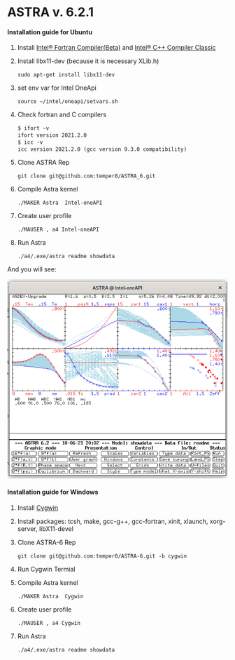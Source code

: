 # ASTRA v. 6.2.1 

#### Installation guide for Ubuntu

1. Install [Intel® Fortran Compiler(Beta)](https://software.intel.com/content/www/us/en/develop/articles/oneapi-standalone-components.html#fortran) and  [Intel® C++ Compiler Classic](https://software.intel.com/content/www/us/en/develop/articles/oneapi-standalone-components.html#inpage-nav-5-undefined)

2. Install libx11-dev (because it is necessary XLib.h)
   ```
   sudo apt-get install libx11-dev
   ```
   
3. set env var for Intel OneApi

   ```
   source ~/intel/oneapi/setvars.sh
   ```
   
4. Check fortran and C compilers
   
   ```
   $ ifort -v
   ifort version 2021.2.0
   $ icc -v
   icc version 2021.2.0 (gcc version 9.3.0 compatibility)
   ```
   
5. Clone ASTRA Rep

   ```
   git clone git@github.com:temper8/ASTRA_6.git
   ```

   

6. Compile Astra kernel

   ```
   ./MAKER Astra  Intel-oneAPI
   ```

7. Create user profile
   ```
   ./MAUSER , a4 Intel-oneAPI
   ```

8. Run Astra

   ```
   ./a4/.exe/astra readme showdata
   ```

And you will see:

![astra-scr](astra-scr.png)

#### Installation guide for Windows

1. Install [Cygwin](https://www.cygwin.com/)

2. Install packages: tcsh, make, gcc-g++, gcc-fortran, xinit, xlaunch, xorg-server, libX11-devel
3. Clone ASTRA-6 Rep

   ```
   git clone git@github.com:temper8/ASTRA-6.git -b cygwin
   ```
4. Run Cygwin Termial

5. Compile Astra kernel

   ```
   ./MAKER Astra  Cygwin
   ```

6. Create user profile
   ```
   ./MAUSER , a4 Cygwin
   ```

7. Run Astra

   ```
   ./a4/.exe/astra readme showdata
   ```
